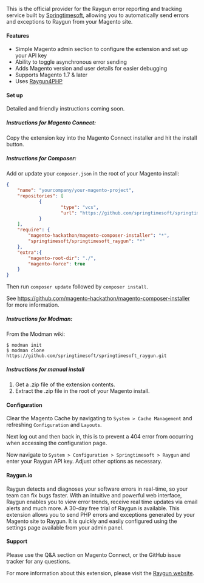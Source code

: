 This is the official provider for the Raygun error reporting and tracking service built by [Springtimesoft](http://springtimesoft.co.nz), allowing you to automatically send errors and exceptions to Raygun from your Magento site.

#### Features

- Simple Magento admin section to configure the extension and set up your API key
- Ability to toggle asynchronous error sending
- Adds Magento version and user details for easier debugging
- Supports Magento 1.7 & later
- Uses [Raygun4PHP](https://github.com/MindscapeHQ/raygun4php)

#### Set up

Detailed and friendly instructions coming soon.

##### Instructions for Magento Connect:

Copy the extension key into the Magento Connect installer and hit the install button.

##### Instructions for Composer:

Add or update your `composer.json` in the root of your Magento install:

```json
{
    "name": "yourcompany/your-magento-project",
    "repositories": [
            {
                    "type": "vcs",
                    "url": "https://github.com/springtimesoft/springtimesoft_raygun"
            }
    ],
    "require": {
        "magento-hackathon/magento-composer-installer": "*",
        "springtimesoft/springtimesoft_raygun": "*"
    },
    "extra":{
        "magento-root-dir": "./",
        "magento-force": true
    }
}
```

Then run `composer update` followed by `composer install`.

See https://github.com/magento-hackathon/magento-composer-installer for more information.

##### Instructions for Modman:

From the Modman wiki:

    $ modman init
    $ modman clone https://github.com/springtimesoft/springtimesoft_raygun.git

##### Instructions for manual install

1. Get a .zip file of the extension contents.
2. Extract the .zip file in the root of your Magento install.

#### Configuration

Clear the Magento Cache by navigating to `System > Cache Management` and refreshing `Configuration` and `Layouts`.

Next log out and then back in, this is to prevent a 404 error from occurring when accessing the configuration page.

Now navigate to `System > Configuration > Springtimesoft > Raygun` and enter your Raygun API key. Adjust other options as necessary.

#### Raygun.io

Raygun detects and diagnoses your software errors in real-time, so your team can fix bugs faster. With an intuitive and powerful web interface, Raygun enables you to view error trends, receive real time updates via email alerts and much more.
A 30-day free trial of Raygun is available.
This extension allows you to send PHP errors and exceptions generated by your Magento site to Raygun. It is quickly and easily configured using the settings page available from your admin panel.

#### Support

Please use the Q&A section on Magento Connect, or the GitHub issue tracker for any questions.

For more information about this extension, please visit the [Raygun website](http://raygun.io).
